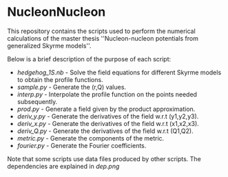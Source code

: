 # NucleonNucleon

This repository contains the scripts used to perform the numerical calculations of the master thesis ''Nucleon-nucleon potentials from generalized Skyrme models''.

Below is a brief description of the purpose of each script:

- _hedgehog_1S.nb_ - Solve the field equations for different Skyrme models to obtain the profile functions.
- _sample.py_ - Generate the (r,Q) values.
- _interp.py_ - Interpolate the profile function on the points needed subsequently.
- _prod.py_ - Generate a field given by the product approximation.
- _deriv_y.py_ - Generate the derivatives of the field w.r.t (y1,y2,y3).
- _deriv_x.py_ - Generate the derivatives of the field w.r.t (x1,x2,x3).
- _deriv_Q.py_ - Generate the derivatives of the field w.r.t (Q1,Q2).
- _metric.py_ - Generate the components of the metric.
- _fourier.py_ - Generate the Fourier coefficients.

Note that some scripts use data files produced by other scripts. The dependencies are explained in _dep.png_


